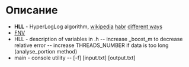 ﻿# Описание
- **HLL** - HyperLogLog algorithm,
[wikipedia](https://en.wikipedia.org/wiki/HyperLogLog )
[habr](https://habr.com/ru/post/119852/)
[different ways](http://www.cs.cmu.edu/afs/cs/user/dwoodruf/www/project.pdf)
- [FNV](https://ru.wikipedia.org/wiki/FNV)
-  HLL - description of variables in .h
-- increase _boost_m to decrease relative error
-- increase THREADS_NUMBER if data is too long (analyse_portion method)
-  main - console utility
-- [-f] [input.txt] [output.txt]